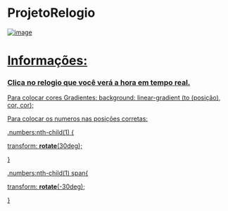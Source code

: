 # ProjetoRelogio

<a href="https://ruter12.github.io/relogio/">
  
![image](https://user-images.githubusercontent.com/91957988/139685971-3cae96e3-5b3f-4d18-9ffc-213f063810f8.png)

# Informações:
### Clica no relogio que você verá a hora em tempo real.
  
Para colocar cores Gradientes: background: linear-gradient (to (posição), cor, cor);

Para colocar os numeros nas posições corretas:

.numbers:nth-child(1) {

transform: **rotate**(30deg);

}

.numbers:nth-child(1) span{

transform: **rotate**(-30deg);

}
